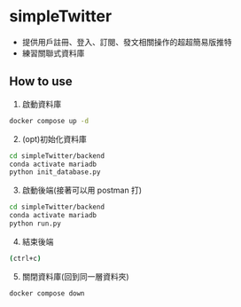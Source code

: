 # simpleTwitter
- 提供用戶註冊、登入、訂閱、發文相關操作的超超簡易版推特
- 練習關聯式資料庫

## How to use
1. 啟動資料庫
```sh
docker compose up -d
```

2. (opt)初始化資料庫
```sh
cd simpleTwitter/backend
conda activate mariadb
python init_database.py
```

3. 啟動後端(接著可以用 postman 打)
```sh
cd simpleTwitter/backend
conda activate mariadb
python run.py
```

4. 結束後端
```sh
(ctrl+c)
```

5. 關閉資料庫(回到同一層資料夾)
```sh
docker compose down
```
